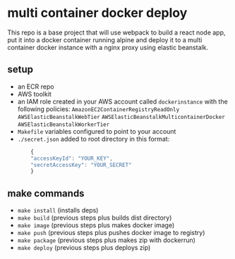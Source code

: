 # multi container docker deploy

This repo is a base project that will use webpack to build a react node app, put it into a docker container running alpine and deploy it to a multi container docker instance with a nginx proxy using elastic beanstalk.

## setup
 - an ECR repo
 - AWS toolkit 
 - an IAM role created in your AWS account called `dockerinstance` with the following policies:
`AmazonEC2ContainerRegistryReadOnly` `AWSElasticBeanstalkWebTier` `AWSElasticBeanstalkMulticontainerDocker` `AWSElasticBeanstalkWorkerTier`
 - `Makefile` variables configured to point to your account
 - `./secret.json` added to root directory in this format:
    ```javascript
        {
        "accessKeyId": "YOUR_KEY",
        "secretAccessKey": "YOUR_SECRET"
        }
    ```
## make commands
 - `make install` (installs deps)
 - `make build` (previous steps plus builds dist directory)
 - `make image` (previous steps plus makes docker image)
 - `make push` (previous steps plus pushes docker image to registry)
 - `make package` (previous steps plus makes zip with dockerrun)
 - `make deploy` (previous steps plus deploys zip)

